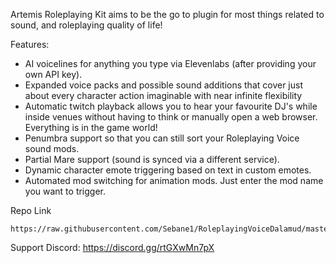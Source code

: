 Artemis Roleplaying Kit aims to be the go to plugin for most things related to sound, and roleplaying quality of life!

Features:
- AI voicelines for anything you type via Elevenlabs (after providing your own API key).
- Expanded voice packs and possible sound additions that cover just about every character action imaginable with near infinite flexibility
- Automatic twitch playback allows you to hear your favourite DJ's while inside venues without having to think or manually open a web browser. Everything is in the game world!
- Penumbra support so that you can still sort your Roleplaying Voice sound mods.
- Partial Mare support (sound is synced via a different service).
- Dynamic character emote triggering based on text in custom emotes.
- Automated mod switching for animation mods. Just enter the mod name you want to trigger.

Repo Link
```
https://raw.githubusercontent.com/Sebane1/RoleplayingVoiceDalamud/master/repo.json
```

Support Discord:
https://discord.gg/rtGXwMn7pX
